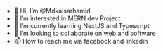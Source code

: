 - 👋 Hi, I’m @Mdkaisarhamid
- 👀 I’m interested in MERN dev Project
- 🌱 I’m currently learning NextJS and Typescript
- 💞️ I’m looking to collaborate on web and software
- 📫 How to reach me via facebook and linkedin

<!---
Mdkaisarhamid/Mdkaisarhamid is a ✨ special ✨ repository because its `README.md` (this file) appears on your GitHub profile.
You can click the Preview link to take a look at your changes.
--->
